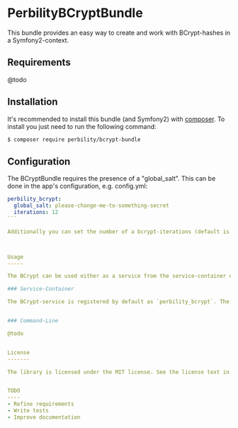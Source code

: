 PerbilityBCryptBundle
=====================

This bundle provides an easy way to create and work with BCrypt-hashes in a Symfony2-context.

Requirements
------------

@todo

Installation
------------

It's recommended to install this bundle (and Symfony2) with [composer](http://getcomposer.org). To install you just need to run the following command:

``` bash
$ composer require perbility/bcrypt-bundle
```


Configuration
-------------

The BCryptBundle requires the presence of a "global_salt". This can be done in the app's configuration, e.g. config.yml:

```` yml
perbility_bcrypt:
  global_salt: please-change-me-to-something-secret
  iterations: 12
```

Additionally you can set the number of a bcrypt-iterations (default is 12)



Usage
-----

The BCrypt can be used either as a service from the service-container or as a command-line tool.

### Service-Container

The BCrypt-service is registered by default as `perbility_bcrypt`. The service is an instance of `Perbility\Bundle\BCryptBundle\BCrypt\BCrypt` and will behave accordingly.


### Command-Line

@todo


License
-------

The library is licensed under the MIT license. See the license text in `LICENSE.txt`


TODO
----
- Refine requirements
- Write tests
- Improve documentation

